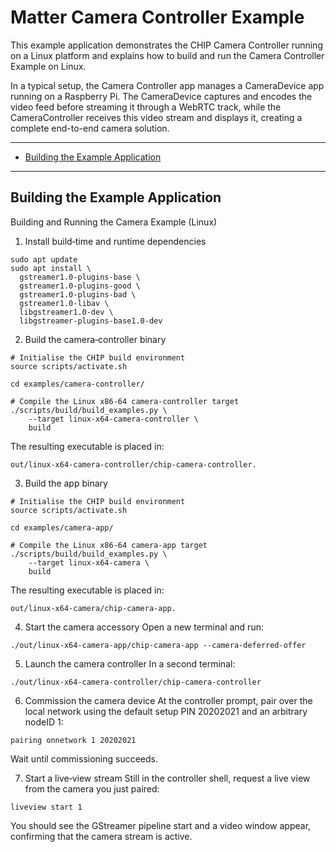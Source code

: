 # Matter Camera Controller Example

This example application demonstrates the CHIP Camera Controller running on a
Linux platform and explains how to build and run the Camera Controller Example
on Linux.

In a typical setup, the Camera Controller app manages a CameraDevice app running
on a Raspberry Pi. The CameraDevice captures and encodes the video feed before
streaming it through a WebRTC track, while the CameraController receives this
video stream and displays it, creating a complete end-to-end camera solution.

---

-   [Building the Example Application](#building-the-example-application)

---

## Building the Example Application

Building and Running the Camera Example (Linux)

1. Install build‑time and runtime dependencies

```
sudo apt update
sudo apt install \
  gstreamer1.0-plugins-base \
  gstreamer1.0-plugins-good \
  gstreamer1.0-plugins-bad \
  gstreamer1.0-libav \
  libgstreamer1.0-dev \
  libgstreamer-plugins-base1.0-dev
```

2. Build the camera‑controller binary

```
# Initialise the CHIP build environment
source scripts/activate.sh

cd examples/camera-controller/

# Compile the Linux x86‑64 camera‑controller target
./scripts/build/build_examples.py \
    --target linux-x64-camera-controller \
    build
```

The resulting executable is placed in:

```
out/linux-x64-camera-controller/chip-camera-controller.
```

3. Build the app binary

```
# Initialise the CHIP build environment
source scripts/activate.sh

cd examples/camera-app/

# Compile the Linux x86‑64 camera‑app target
./scripts/build/build_examples.py \
    --target linux-x64-camera \
    build
```

The resulting executable is placed in:

```
out/linux-x64-camera/chip-camera-app.
```

4. Start the camera accessory Open a new terminal and run:

```
./out/linux-x64-camera-app/chip-camera-app --camera-deferred-offer
```

5. Launch the camera controller In a second terminal:

```
./out/linux-x64-camera-controller/chip-camera-controller
```

6. Commission the camera device At the controller prompt, pair over the local
   network using the default setup PIN 20202021 and an arbitrary nodeID 1:

```
pairing onnetwork 1 20202021
```

Wait until commissioning succeeds.

7. Start a live‑view stream Still in the controller shell, request a live view
   from the camera you just paired:

```
liveview start 1
```

You should see the GStreamer pipeline start and a video window appear,
confirming that the camera stream is active.
